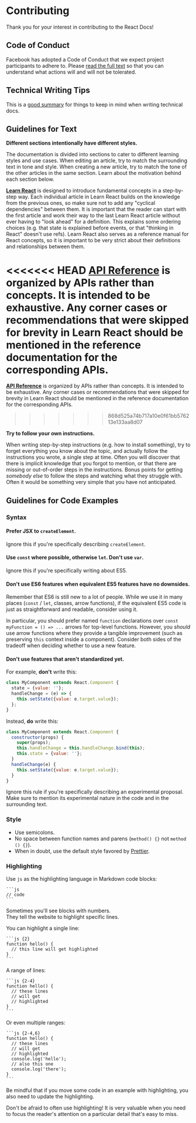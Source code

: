 # Contributing

Thank you for your interest in contributing to the React Docs!

## Code of Conduct

Facebook has adopted a Code of Conduct that we expect project
participants to adhere to. Please [read the full text](https://code.facebook.com/codeofconduct)
so that you can understand what actions will and will not be tolerated.

## Technical Writing Tips

This is a [good summary](https://medium.com/@kvosswinkel/coding-like-a-journalist-ee52360a16bc) for things to keep in mind when writing technical docs.

## Guidelines for Text

**Different sections intentionally have different styles.**

The documentation is divided into sections to cater to different learning styles and use cases. When editing an article, try to match the surrounding text in tone and style. When creating a new article, try to match the tone of the other articles in the same section. Learn about the motivation behind each section below.

**[Learn React](https://beta.reactjs.org/learn)** is designed to introduce fundamental concepts in a step-by-step way. Each individual article in Learn React builds on the knowledge from the previous ones, so make sure not to add any "cyclical dependencies" between them. It is important that the reader can start with the first article and work their way to the last Learn React article without ever having to "look ahead" for a definition. This explains some ordering choices (e.g. that state is explained before events, or that "thinking in React" doesn't use refs). Learn React also serves as a reference manual for React concepts, so it is important to be very strict about their definitions and relationships between them.

<<<<<<< HEAD
**[API Reference](https://reactjs.org/apis)** is organized by APIs rather than concepts. It is intended to be exhaustive. Any corner cases or recommendations that were skipped for brevity in Learn React should be mentioned in the reference documentation for the corresponding APIs.
=======
**[API Reference](https://reactjs.org/apis/react)** is organized by APIs rather than concepts. It is intended to be exhaustive. Any corner cases or recommendations that were skipped for brevity in Learn React should be mentioned in the reference documentation for the corresponding APIs.
>>>>>>> 868d525a74b717a10e0f61bb576213e133aa8d07

**Try to follow your own instructions.**

When writing step-by-step instructions (e.g. how to install something), try to forget everything you know about the topic, and actually follow the instructions you wrote, a single step at time. Often you will discover that there is implicit knowledge that you forgot to mention, or that there are missing or out-of-order steps in the instructions. Bonus points for getting *somebody else* to follow the steps and watching what they struggle with. Often it would be something very simple that you have not anticipated.

## Guidelines for Code Examples

### Syntax

#### Prefer JSX to `createElement`.

Ignore this if you're specifically describing `createElement`.

#### Use `const` where possible, otherwise `let`. Don't use `var`.

Ignore this if you're specifically writing about ES5.

#### Don't use ES6 features when equivalent ES5 features have no downsides.

Remember that ES6 is still new to a lot of people. While we use it in many places (`const` / `let`, classes, arrow functions), if the equivalent ES5 code is just as straightforward and readable, consider using it.

In particular, you should prefer named `function` declarations over `const myFunction = () => ...` arrows for top-level functions. However, you *should* use arrow functions where they provide a tangible improvement (such as preserving `this` context inside a component). Consider both sides of the tradeoff when deciding whether to use a new feature.

#### Don't use features that aren't standardized yet.

For example, **don't** write this:

```js
class MyComponent extends React.Component {
  state = {value: ''};
  handleChange = (e) => {
    this.setState({value: e.target.value});
  };
}
```

Instead, **do** write this:

```js
class MyComponent extends React.Component {
  constructor(props) {
    super(props);
    this.handleChange = this.handleChange.bind(this);
    this.state = {value: ''};
  }
  handleChange(e) {
    this.setState({value: e.target.value});
  }
}
```

Ignore this rule if you're specifically describing an experimental proposal. Make sure to mention its experimental nature in the code and in the surrounding text.

### Style

- Use semicolons.
- No space between function names and parens (`method() {}` not `method () {}`).
- When in doubt, use the default style favored by [Prettier](https://prettier.io/playground/).

### Highlighting

Use `js` as the highlighting language in Markdown code blocks:

````
```js
// code
```
````

Sometimes you'll see blocks with numbers.  
They tell the website to highlight specific lines.

You can highlight a single line:

````
```js {2}
function hello() {
  // this line will get highlighted
}
```
````

A range of lines:

````
```js {2-4}
function hello() {
  // these lines
  // will get
  // highlighted
}
```
````

Or even multiple ranges:

````
```js {2-4,6}
function hello() {
  // these lines
  // will get
  // highlighted
  console.log('hello');
  // also this one
  console.log('there');
}
```
````

Be mindful that if you move some code in an example with highlighting, you also need to update the highlighting.

Don't be afraid to often use highlighting! It is very valuable when you need to focus the reader's attention on a particular detail that's easy to miss.
